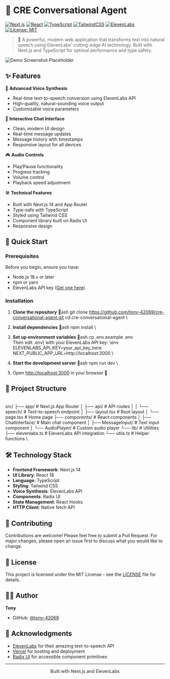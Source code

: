 ﻿# 🤖 CRE Conversational Agent

[![Next.js](https://img.shields.io/badge/Next.js-14-black?style=for-the-badge&logo=next.js)](https://nextjs.org/)
[![React](https://img.shields.io/badge/React-18-blue?style=for-the-badge&logo=react)](https://reactjs.org/)
[![TypeScript](https://img.shields.io/badge/TypeScript-5.3-blue?style=for-the-badge&logo=typescript)](https://www.typescriptlang.org/)
[![TailwindCSS](https://img.shields.io/badge/Tailwind-3.3-38B2AC?style=for-the-badge&logo=tailwind-css)](https://tailwindcss.com/)
[![ElevenLabs](https://img.shields.io/badge/ElevenLabs-API-green?style=for-the-badge)](https://elevenlabs.io/)
[![License: MIT](https://img.shields.io/badge/License-MIT-yellow.svg?style=for-the-badge)](https://opensource.org/licenses/MIT)

> 🎯 A powerful, modern web application that transforms text into natural speech using ElevenLabs' cutting-edge AI technology. Built with Next.js and TypeScript for optimal performance and type safety.

![Demo Screenshot Placeholder](https://via.placeholder.com/800x400?text=CRE+Conversational+Agent+Demo)

## ✨ Features

🎤 **Advanced Voice Synthesis**
- Real-time text-to-speech conversion using ElevenLabs API
- High-quality, natural-sounding voice output
- Customizable voice parameters

💬 **Interactive Chat Interface**
- Clean, modern UI design
- Real-time message updates
- Message history with timestamps
- Responsive layout for all devices

🎮 **Audio Controls**
- Play/Pause functionality
- Progress tracking
- Volume control
- Playback speed adjustment

🛠️ **Technical Features**
- Built with Next.js 14 and App Router
- Type-safe with TypeScript
- Styled using Tailwind CSS
- Component library built on Radix UI
- Responsive design

## 🚀 Quick Start

### Prerequisites

Before you begin, ensure you have:
- Node.js 18.x or later
- npm or yarn
- ElevenLabs API key ([Get one here](https://elevenlabs.io/))

### Installation

1. **Clone the repository**
   \ash
   git clone https://github.com/tony-42069/cre-conversational-agent.git
   cd cre-conversational-agent
   \

2. **Install dependencies**
   \ash
   npm install
   \

3. **Set up environment variables**
   \ash
   cp .env.example .env
   \
   Then edit .env\ with your ElevenLabs API key:
   \env
   ELEVENLABS_API_KEY=your_api_key_here
   NEXT_PUBLIC_APP_URL=http://localhost:3000
   \

4. **Start the development server**
   \ash
   npm run dev
   \

5. Open [http://localhost:3000](http://localhost:3000) in your browser 🎉

## 📁 Project Structure

\
src/
├── app/                  # Next.js App Router
│   ├── api/             # API routes
│   │   └── speech/      # Text-to-speech endpoint
│   ├── layout.tsx       # Root layout
│   └── page.tsx         # Home page
├── components/          # React components
│   ├── ChatInterface/   # Main chat component
│   ├── MessageInput/    # Text input component
│   └── AudioPlayer/     # Custom audio player
└── lib/                 # Utilities
    ├── elevenlabs.ts    # ElevenLabs API integration
    └── utils.ts         # Helper functions
\

## 🛠️ Technology Stack

- **Frontend Framework**: Next.js 14
- **UI Library**: React 18
- **Language**: TypeScript
- **Styling**: Tailwind CSS
- **Voice Synthesis**: ElevenLabs API
- **Components**: Radix UI
- **State Management**: React Hooks
- **HTTP Client**: Native fetch API

## 🤝 Contributing

Contributions are welcome! Please feel free to submit a Pull Request. For major changes, please open an issue first to discuss what you would like to change.

## 📝 License

This project is licensed under the MIT License - see the [LICENSE](LICENSE) file for details.

## 👨‍💻 Author

**Tony**
- GitHub: [@tony-42069](https://github.com/tony-42069)

## 🙏 Acknowledgments

- [ElevenLabs](https://elevenlabs.io/) for their amazing text-to-speech API
- [Vercel](https://vercel.com) for hosting and deployment
- [Radix UI](https://www.radix-ui.com/) for accessible component primitives

---

<div align="center">

Built with Next.js and ElevenLabs

</div>
